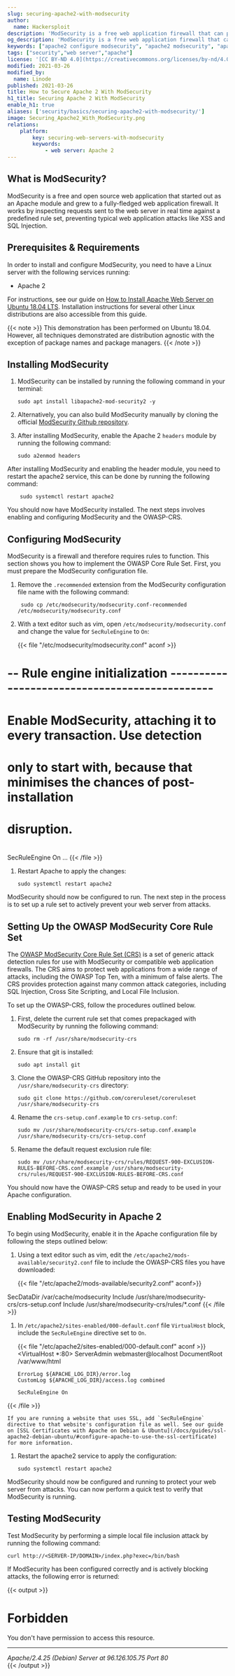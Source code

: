 ```yaml
---
slug: securing-apache2-with-modsecurity
author:
  name: Hackersploit
description: 'ModSecurity is a free web application firewall that can prevent attacks like XSS and SQL Injection. This guide shows how to install ModSecurity with Apache 2.'
og_description: 'ModSecurity is a free web application firewall that can prevent attacks like XSS and SQL Injection. This guide shows how to install ModSecurity with Apache 2.'
keywords: ["apache2 configure modsecurity", "apache2 modsecurity", "apache modsecurity"]
tags: ["security","web server","apache"]
license: '[CC BY-ND 4.0](https://creativecommons.org/licenses/by-nd/4.0)'
modified: 2021-03-26
modified_by:
  name: Linode
published: 2021-03-26
title: How to Secure Apache 2 With ModSecurity
h1_title: Securing Apache 2 With ModSecurity
enable_h1: true
aliases: ['security/basics/securing-apache2-with-modsecurity/']
image: Securing_Apache2_With_ModSecurity.png
relations:
    platform:
        key: securing-web-servers-with-modsecurity
        keywords:
            - web server: Apache 2
---
```


## What is ModSecurity?

ModSecurity is a free and open source web application that started out as an Apache module and grew to a fully-fledged web application firewall. It works by inspecting requests sent to the web server in real time against a predefined rule set, preventing typical web application attacks like XSS and SQL Injection.

## Prerequisites & Requirements

In order to install and configure ModSecurity, you need to have a Linux server with the following services running:

- Apache 2

For instructions, see our guide on [How to Install Apache Web Server on Ubuntu 18.04 LTS](/docs/guides/how-to-install-apache-web-server-ubuntu-18-04/). Installation instructions for several other Linux distributions are also accessible from this guide.

{{< note >}}
This demonstration has been performed on Ubuntu 18.04. However, all techniques demonstrated are distribution agnostic with the exception of package names and package managers.
{{< /note >}}

## Installing ModSecurity

1.  ModSecurity can be installed by running the following command in your terminal:

        sudo apt install libapache2-mod-security2 -y

1.  Alternatively, you can also build ModSecurity manually by cloning the official [ModSecurity Github repository](https://github.com/SpiderLabs/ModSecurity).

1.  After installing ModSecurity, enable the Apache 2 `headers` module by running the following command:

        sudo a2enmod headers

After installing ModSecurity and enabling the header module, you need to restart the apache2 service, this can be done by running the following command:

        sudo systemctl restart apache2

You should now have ModSecurity installed. The next steps involves enabling and configuring ModSecurity and the OWASP-CRS.

## Configuring ModSecurity

ModSecurity is a firewall and therefore requires rules to function. This section shows you how to implement the OWASP Core Rule Set. First, you must prepare the ModSecurity configuration file.

1. Remove the `.recommended` extension from the ModSecurity configuration file name with the following command:

        sudo cp /etc/modsecurity/modsecurity.conf-recommended /etc/modsecurity/modsecurity.conf

1.  With a text editor such as vim, open `/etc/modsecurity/modsecurity.conf` and change the value for `SecRuleEngine` to `On`:

    {{< file "/etc/modsecurity/modsecurity.conf" aconf >}}
# -- Rule engine initialization ----------------------------------------------

# Enable ModSecurity, attaching it to every transaction. Use detection
# only to start with, because that minimises the chances of post-installation
# disruption.
#
SecRuleEngine On
...
    {{< /file >}}

1.  Restart Apache to apply the changes:

        sudo systemctl restart apache2

ModSecurity should now be configured to run. The next step in the process is to set up a rule set to actively prevent your web server from attacks.

## Setting Up the OWASP ModSecurity Core Rule Set

The [OWASP ModSecurity Core Rule Set (CRS)](https://github.com/coreruleset/coreruleset) is a set of generic attack detection rules for use with ModSecurity or compatible web application firewalls. The CRS aims to protect web applications from a wide range of attacks, including the OWASP Top Ten, with a minimum of false alerts. The CRS provides protection against many common attack categories, including SQL Injection, Cross Site Scripting, and Local File Inclusion.

To set up the OWASP-CRS, follow the procedures outlined below.

1.  First, delete the current rule set that comes prepackaged with ModSecurity by running the following command:

        sudo rm -rf /usr/share/modsecurity-crs

1.  Ensure that git is installed:

        sudo apt install git

1.  Clone the OWASP-CRS GitHub repository into the `/usr/share/modsecurity-crs` directory:

        sudo git clone https://github.com/coreruleset/coreruleset /usr/share/modsecurity-crs

1.  Rename the `crs-setup.conf.example` to `crs-setup.conf`:

        sudo mv /usr/share/modsecurity-crs/crs-setup.conf.example /usr/share/modsecurity-crs/crs-setup.conf

1.  Rename the default request exclusion rule file:

        sudo mv /usr/share/modsecurity-crs/rules/REQUEST-900-EXCLUSION-RULES-BEFORE-CRS.conf.example /usr/share/modsecurity-crs/rules/REQUEST-900-EXCLUSION-RULES-BEFORE-CRS.conf

You should now have the OWASP-CRS setup and ready to be used in your Apache configuration.

## Enabling ModSecurity in Apache 2

To begin using ModSecurity, enable it in the Apache configuration file by following the steps outlined below:

1.  Using a text editor such as vim, edit the `/etc/apache2/mods-available/security2.conf` file to include the OWASP-CRS files you have downloaded:

    {{< file "/etc/apache2/mods-available/security2.conf" aconf>}}
<IfModule security2_module>
        SecDataDir /var/cache/modsecurity
        Include /usr/share/modsecurity-crs/crs-setup.conf
        Include /usr/share/modsecurity-crs/rules/*.conf
</IfModule>
    {{< /file >}}

1.  In `/etc/apache2/sites-enabled/000-default.conf` file `VirtualHost` block, include the `SecRuleEngine` directive set to `On`.

    {{< file "/etc/apache2/sites-enabled/000-default.conf" aconf >}}
<VirtualHost *:80>
        ServerAdmin webmaster@localhost
        DocumentRoot /var/www/html

        ErrorLog ${APACHE_LOG_DIR}/error.log
        CustomLog ${APACHE_LOG_DIR}/access.log combined

        SecRuleEngine On
</VirtualHost>
    {{< /file >}}

    If you are running a website that uses SSL, add `SecRuleEngine` directive to that website's configuration file as well. See our guide on [SSL Certificates with Apache on Debian & Ubuntu](/docs/guides/ssl-apache2-debian-ubuntu/#configure-apache-to-use-the-ssl-certificate) for more information.

1.  Restart the apache2 service to apply the configuration:

        sudo systemctl restart apache2

ModSecurity should now be configured and running to protect your web server from attacks. You can now perform a quick test to verify that ModSecurity is running.

## Testing ModSecurity

Test ModSecurity by performing a simple local file inclusion attack by running the following command:

    curl http://<SERVER-IP/DOMAIN>/index.php?exec=/bin/bash

If ModSecurity has been configured correctly and is actively blocking attacks, the following error is returned:

{{< output >}}
<!DOCTYPE HTML PUBLIC "-//IETF//DTD HTML 2.0//EN">
<html><head>
<title>403 Forbidden</title>
</head><body>
<h1>Forbidden</h1>
<p>You don't have permission to access this resource.</p>
<hr>
<address>Apache/2.4.25 (Debian) Server at 96.126.105.75 Port 80</address>
</body></html>
{{< /output >}}
